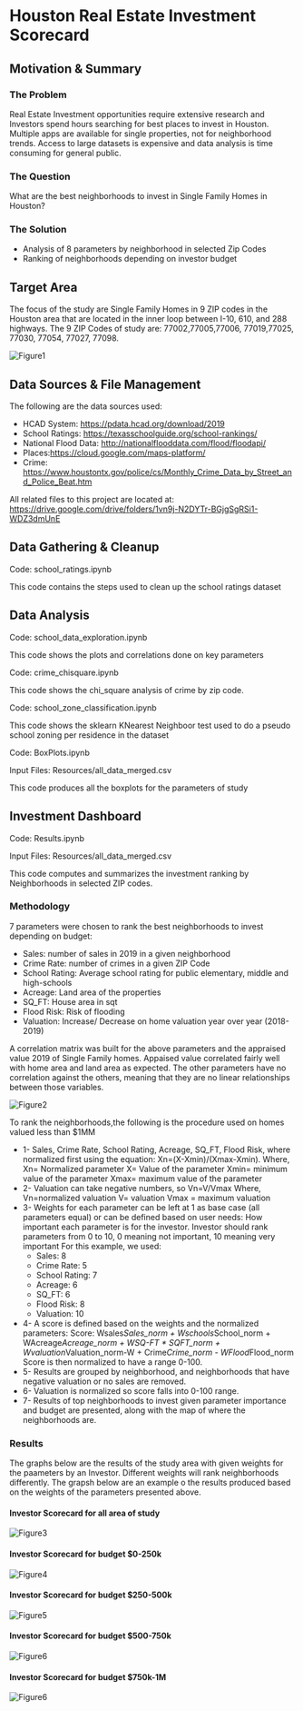 # Houston Real Estate Investment Scorecard

## Motivation & Summary
### The Problem
Real Estate Investment opportunities require extensive research and Investors spend hours searching for best places to invest in Houston. Multiple apps are available for single properties, not for neighborhood trends. Access to large datasets is expensive and data analysis is time consuming for general public.

### The Question
What are the best neighborhoods to invest in Single Family Homes in Houston?

### The Solution
* Analysis of 8 parameters by neighborhood in selected Zip Codes
* Ranking of neighborhoods depending on investor budget


## Target Area
The focus of the study are Single Family Homes in 9 ZIP codes in the Houston area that are located in the inner loop between I-10, 610, and 288 highways.
The 9 ZIP Codes of study are: 77002,77005,77006, 77019,77025, 77030, 77054, 77027, 77098.

![Figure1](Images/Area_of_Study.png)



## Data Sources & File Management
The following are the data sources used:
* HCAD System: https://pdata.hcad.org/download/2019
* School Ratings: https://texasschoolguide.org/school-rankings/
* National Flood Data: http://nationalflooddata.com/flood/floodapi/
* Places:https://cloud.google.com/maps-platform/
* Crime: https://www.houstontx.gov/police/cs/Monthly_Crime_Data_by_Street_and_Police_Beat.htm

All related files to this project are located at: https://drive.google.com/drive/folders/1vn9j-N2DYTr-BGjgSgRSi1-WDZ3dmUnE

## Data Gathering & Cleanup
Code: school_ratings.ipynb

This code contains the steps used to clean up the school ratings dataset

## Data Analysis
Code: school_data_exploration.ipynb

This code shows the plots and correlations done on key parameters

Code: crime_chisquare.ipynb

This code shows the chi_square analysis of crime by zip code.

Code: school_zone_classification.ipynb

This code shows the sklearn KNearest Neighboor test used to do a pseudo school zoning per residence in the dataset

Code: BoxPlots.ipynb

Input Files: Resources/all_data_merged.csv

This code produces all the boxplots for the parameters of study

## Investment Dashboard
Code: Results.ipynb

Input Files: Resources/all_data_merged.csv

This code computes and summarizes the investment ranking by Neighborhoods in selected ZIP codes.

### Methodology
7 parameters were chosen to rank the best neighborhoods to invest depending on budget: 
* Sales: number of sales in 2019 in a given neighborhood
* Crime Rate: number of crimes in a given ZIP Code
* School Rating:	Average school rating for public elementary, middle and high-schools
* Acreage: 	Land area of the properties
* SQ_FT: 	House area in sqt
* Flood Risk:	Risk of flooding
* Valuation: Increase/ Decrease on home valuation year over year (2018-2019) 

A correlation matrix was built for the above parameters and the appraised value 2019 of Single Family homes. Appaised value correlated fairly well with home area and land area as expected.
The other parameters have no correlation against the others, meaning that they are no linear relationships between those variables.

![Figure2](Images/correlation_matrix.png)

To rank the neighborhoods,the following is the procedure used on homes valued less than $1MM
* 1- Sales, Crime Rate, School Rating, Acreage, SQ_FT, Flood Risk, where normalized first using the equation: Xn=(X-Xmin)/(Xmax-Xmin).
Where,  Xn= Normalized parameter
        X= Value of the parameter
        Xmin= minimum value of the parameter
        Xmax= maximum value of the parameter
* 2- Valuation can take negative numbers, so Vn=V/Vmax
Where,  Vn=normalized valuation
        V= valuation
        Vmax = maximum valuation
* 3-  Weights for each parameter can be left at 1 as base case (all parameters equal) or can be defined based on user needs: How important each parameter is for the investor. Investor should rank parameters from 0 to 10, 
    0 meaning not important, 10 meaning very important
    For this example, we used:
    * Sales: 8
    * Crime Rate: 5
    * School Rating:	7
    * Acreage: 	6
    * SQ_FT: 	6
    * Flood Risk:	8
    * Valuation: 10
* 4- A score is defined based on the weights and the normalized parameters:
    Score: Wsales*Sales_norm + Wschools*School_norm + WAcreage*Acreage_norm + WSQ-FT * SQFT_norm + Wvaluation*Valuation_norm-W + Crime*Crime_norm - WFlood*Flood_norm
    Score is then normalized to have a range 0-100.
* 5-  Results are grouped by neighborhood, and neighborhoods that have negative valuation or no sales are removed.
* 6-  Valuation is normalized so score falls into 0-100 range.
* 7-  Results of top neighborhoods to invest given parameter importance and budget are presented, along with the map of where the neighborhoods are.

### Results
The graphs below are the results of the study area with given weights for the paameters by an Investor. Different weights will rank neighborhoods differently.
The grapsh below are an example o the results produced based on the weights of the parameters presented above.

#### Investor Scorecard for all area of study
![Figure3](Images/results_all_area.png)

#### Investor Scorecard for budget $0-250k
![Figure4](Images/results_250k.png)

#### Investor Scorecard for budget $250-500k   
![Figure5](Images/results_500k.png)

#### Investor Scorecard for budget $500-750k  
![Figure6](Images/results_750k.png)

#### Investor Scorecard for budget $750k-1M  
![Figure6](Images/results_1M.png)



